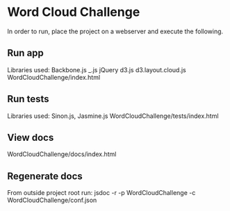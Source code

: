 Word Cloud Challenge
====================

In order to run, place the project on a webserver and execute the following.

Run app
-------
Libraries used: Backbone.js _.js jQuery d3.js d3.layout.cloud.js 
WordCloudChallenge/index.html

Run tests
-------
Libraries used: Sinon.js, Jasmine.js
WordCloudChallenge/tests/index.html

View docs
-------
WordCloudChallenge/docs/index.html

Regenerate docs
-------
From outside project root run:
jsdoc -r -p WordCloudChallenge -c WordCloudChallenge/conf.json